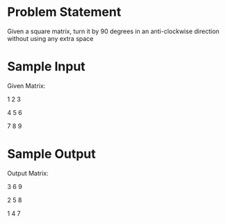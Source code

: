 # Problem Statement

Given a square matrix, turn it by 90 degrees in an anti-clockwise direction without using any extra space


# Sample Input

Given Matrix:

1 2 3

4 5 6

7 8 9

# Sample Output

Output Matrix:

3 6 9

2 5 8

1 4 7